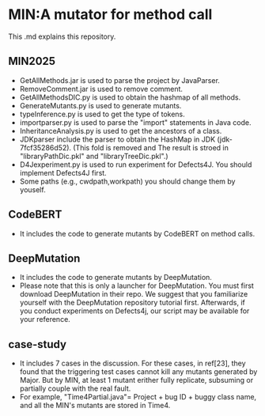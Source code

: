 # MIN:A mutator for method call
 This .md explains this repository.
 
## MIN2025

* GetAllMethods.jar is used to parse the project by JavaParser.
* RemoveComment.jar is used to remove comment.
* GetAllMethodsDIC.py is used to obtain the hashmap of all methods.
* GenerateMutants.py is used to generate mutants.
* typeInference.py is used to get the type of tokens.
* importparser.py is used to parse the "import" statements in Java code.
* InheritanceAnalysis.py is used to get the ancestors of a class.
* JDKparser include the parser to obtain the HashMap in JDK (jdk-7fcf35286d52).  (This fold is removed and The result is stroed in "libraryPathDic.pkl" and "libraryTreeDic.pkl".)
* D4Jexperiment.py is used to run experiment for Defects4J. You should implement Defects4J first.
* Some paths (e.g., cwdpath,workpath) you should change them by youself.

## CodeBERT

* It includes the code to generate mutants by CodeBERT on method calls.

## DeepMutation

* It includes the code to generate mutants by DeepMutation.
* Please note that this is only a launcher for DeepMutation. You must first download DeepMutation in their repo. We suggest that you familiarize yourself with the DeepMutation repository tutorial first. Afterwards, if you conduct experiments on Defects4j, our script may be available for your reference.


## case-study

* It includes 7 cases in the discussion. For these cases, in ref[23], they found that the triggering test cases cannot kill any mutants generated by Major. But by MIN, at least 1 mutant erither fully replicate, subsuming or partially couple with the real fault.
* For example, "Time4Partial.java"= Project + bug ID + buggy class name, and all the MIN's mutants are stored in Time4.

